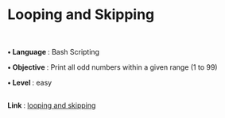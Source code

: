 <h1>Looping and Skipping</h1>

<br>

<b> • Language </b>: Bash Scripting
<br>

<b> • Objective </b>: Print all odd numbers within a given range (1 to 99)

<b> • Level </b>: easy  
##  
<b> Link </b>: [looping and skipping](https://www.hackerrank.com/challenges/bash-tutorials---looping-and-skipping/problem)

